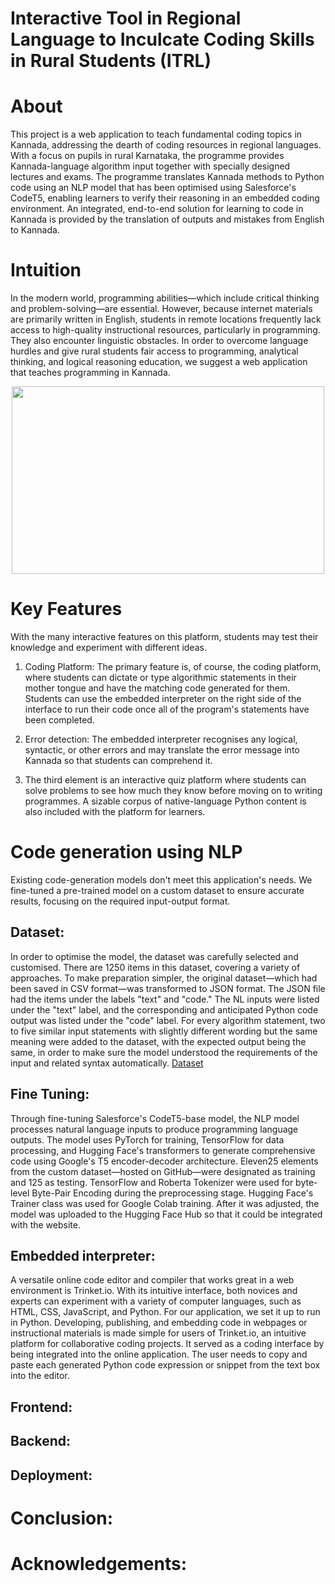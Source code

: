 # Interactive Tool in Regional Language to Inculcate Coding Skills in Rural Students (ITRL)

# About

This project is a web application to teach fundamental coding topics in Kannada, addressing the dearth of coding resources in regional languages. With a focus on pupils in rural Karnataka, the programme provides Kannada-language algorithm input together with specially designed lectures and exams. The programme translates Kannada methods to Python code using an NLP model that has been optimised using Salesforce's CodeT5, enabling learners to verify their reasoning in an embedded coding environment. An integrated, end-to-end solution for learning to code in Kannada is provided by the translation of outputs and mistakes from English to Kannada.

# Intuition

In the modern world, programming abilities—which include critical thinking and problem-solving—are essential. However, because internet materials are primarily written in English, students in remote locations frequently lack access to high-quality instructional resources, particularly in programming. They also encounter linguistic obstacles. In order to overcome language hurdles and give rural students fair access to programming, analytical thinking, and logical reasoning education, we suggest a web application that teaches programming in Kannada.

<p align=center>
<img src=images/Screenshot 2024-06-25 231355.png width=500 height=300>
</p>

# Key Features

With the many interactive features on this platform, students may test their knowledge and experiment with different ideas.
1. Coding Platform: The primary feature is, of course, the coding platform, where students can dictate or type algorithmic statements in their mother tongue and have the matching code generated for them. Students can use the embedded interpreter on the right side of the interface to run their code once all of the program's statements have been completed.


2. Error detection: The embedded interpreter recognises any logical, syntactic, or other errors and may translate the error message into Kannada so that students can comprehend it.



3. The third element is an interactive quiz platform where students can solve problems to see how much they know before moving on to writing programmes. A sizable corpus of native-language Python content is also included with the platform for learners.



# Code generation using NLP

Existing code-generation models don't meet this application's needs. We fine-tuned a pre-trained model on a custom dataset to ensure accurate results, focusing on the required input-output format.

## Dataset:

In order to optimise the model, the dataset was carefully selected and customised. There are 1250 items in this dataset, covering a variety of approaches. To make preparation simpler, the original dataset—which had been saved in CSV format—was transformed to JSON format. The JSON file had the items under the labels "text" and "code." The NL inputs were listed under the "text" label, and the corresponding and anticipated Python code output was listed under the "code" label. For every algorithm statement, two to five similar input statements with slightly different wording but the same meaning were added to the dataset, with the expected output being the same, in order to make sure the model understood the requirements of the input and related syntax automatically.
[Dataset](https://docs.google.com/spreadsheets/d/1li00slqHZU_VyLoVRVffpeKagQv7msoAeIbuu0Y13k4/edit?gid=0#gid=0)

## Fine Tuning:

Through fine-tuning Salesforce's CodeT5-base model, the NLP model processes natural language inputs to produce programming language outputs. The model uses PyTorch for training, TensorFlow for data processing, and Hugging Face's transformers to generate comprehensive code using Google's T5 encoder-decoder architecture. Eleven25 elements from the custom dataset—hosted on GitHub—were designated as training and 125 as testing. TensorFlow and Roberta Tokenizer were used for byte-level Byte-Pair Encoding during the preprocessing stage. Hugging Face's Trainer class was used for Google Colab training. After it was adjusted, the model was uploaded to the Hugging Face Hub so that it could be integrated with the website.

## Embedded interpreter:

A versatile online code editor and compiler that works great in a web environment is Trinket.io. With its intuitive interface, both novices and experts can experiment with a variety of computer languages, such as HTML, CSS, JavaScript, and Python. For our application, we set it up to run in Python. Developing, publishing, and embedding code in webpages or instructional materials is made simple for users of Trinket.io, an intuitive platform for collaborative coding projects. It served as a coding interface by being integrated into the online application. The user needs to copy and paste each generated Python code expression or snippet from the text box into the editor.

## Frontend:

## Backend:

## Deployment:

# Conclusion:

# Acknowledgements:



